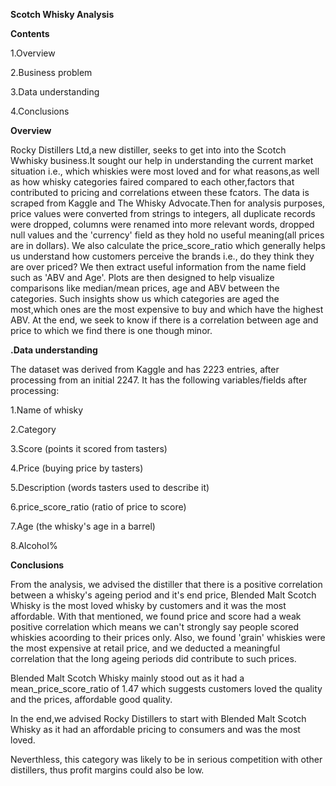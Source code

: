 **Scotch Whisky Analysis**

**Contents**

1.Overview

2.Business problem

3.Data understanding

4.Conclusions

**Overview**

Rocky Distillers Ltd,a new distiller, seeks to get into into the Scotch Wwhisky business.It sought our help in understanding the current market situation i.e., which whiskies were 
most loved and for what reasons,as well as how whisky categories faired compared to each other,factors that contributed to pricing and correlations etween these fcators.
The data is scraped from Kaggle and The Whisky Advocate.Then for analysis purposes, price values  were converted from strings to integers, all duplicate records were dropped, columns were renamed into more relevant words,
dropped null values and the 'currency' field as they hold no useful meaning(all prices are in dollars).
We also calculate the price_score_ratio which generally helps us understand how customers perceive the brands i.e., do they think they are over priced? We then extract useful information from the name field such as 'ABV and Age'.
Plots are then designed to help visualize comparisons like median/mean prices, age and ABV between the categories. Such insights show us which categories are aged the most,which ones are the most expensive to buy and which have the highest ABV.
At the end, we seek to know if there is a correlation between age and price to which we find there is one though minor.

**.Data understanding**

The dataset was derived from Kaggle and has 2223 entries, after processing from an initial 2247. It has the following variables/fields after processing:

1.Name of whisky

2.Category

3.Score (points it scored from tasters)

4.Price (buying price by tasters)

5.Description (words tasters used to describe it)

6.price_score_ratio (ratio of price to score)

7.Age (the whisky's age in a barrel)

8.Alcohol% 

**Conclusions**

From the analysis, we advised the distiller that there is a positive correlation between a whisky's ageing period and it's end price, Blended Malt Scotch Whisky is the most loved whisky by customers and  it was the most affordable.
With that mentioned, we found price and score had a weak positive correlation which means we can't strongly say people scored whiskies acoording to their prices only.
Also, we found 'grain' whiskies were the most expensive at retail price, and we deducted a meaningful correlation that the long ageing periods did contribute to such prices.

Blended Malt Scotch Whisky mainly stood out as it had a mean_price_score_ratio of 1.47 which suggests customers loved the quality and the prices, affordable good quality.

In the end,we advised Rocky Distillers to start with Blended Malt Scotch Whisky as it had an affordable pricing to consumers and was the most loved.

Neverthless, this category was likely to be in serious competition with other distillers, thus profit margins could also be low.



